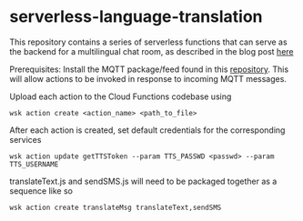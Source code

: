 # serverless-language-translation

This repository contains a series of serverless functions that can serve as the backend for a multilingual chat room, as described in the blog post [here](https://medium.com/kkbankol-events/the-motivation-behind-this-particular-project-comes-from-playing-one-of-my-favorite-android-games-76c92b27c8e8)

Prerequisites:
Install the MQTT package/feed found in this [repository](https://github.com/krook/openwhisk-package-mqtt-watson). This will allow actions to be invoked in response to incoming MQTT messages.

Upload each action to the Cloud Functions codebase using
```
wsk action create <action_name> <path_to_file>
```

After each action is created, set default credentials for the corresponding services
```
wsk action update getTTSToken --param TTS_PASSWD <passwd> --param TTS_USERNAME
```

translateText.js and sendSMS.js will need to be packaged together as a sequence like so
```
wsk action create translateMsg translateText,sendSMS
```

